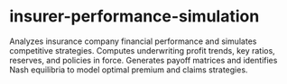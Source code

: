 # insurer-performance-simulation
Analyzes insurance company financial performance and simulates competitive strategies. Computes underwriting profit trends, key ratios, reserves, and policies in force. Generates payoff matrices and identifies Nash equilibria to model optimal premium and claims strategies.
